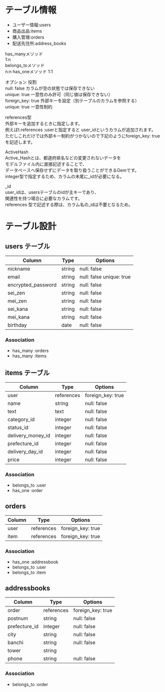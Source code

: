 # テーブル情報

- ユーザー情報:users  
- 商品出品:items   
- 購入管理:orders  
- 配送先住所:address_books  

has_manyメソッド  
1:n  
belongs_toメソッド  
n:n
has_oneメソッド
1:1

オプション	役割  
null: false	カラムが空の状態では保存できない  
unique: true	一意性のみ許可（同じ値は保存できない）  
foreign_key: true	外部キーを設定（別テーブルのカラムを参照する）  
unique: true 一意性制約  
  
references型  
外部キーを追加するときに指定します。  
例えばt.references :userと指定すると  user_idというカラムが追加されます。  
ただしこれだけでは外部キー制約がつかないので下記のようにforeign_key: trueを記述します。  
  
ActiveHash  
Active_Hashとは、都道府県名などの変更されないデータを  
モデルファイル内に直接記述することで、  
データベースへ保存せずにデータを取り扱うことができるGemです。  
integer型で指定するため、カラムの末尾に_idが必要になる。
  
_id  
  user_idは、usersテーブルのidが主キーであり、  
  関連性を持つ場合に必要なカラムです。  
  references 型で記述する際は、カラム名の_idは不要となるため。  
  
# テーブル設計

## users テーブル
| Column   | Type   | Options     |
| -------- | ------ | ----------- |
| nickname | string | null: false |
| email    | string | null: false unique: true |
| encrypted_password | string | null: false |
| sei_zen | string | null: false |
| mei_zen | string | null: false |
| sei_kana | string | null: false |
| mei_kana | string | null: false |
| birthday | date | null: false |

### Association

- has_many :orders
- has_many :items

## items テーブル
| Column | Type   | Options     |
| ------ | ------ | ----------- |
| user   | references | foreign_key: true	 |
| name   | string | null: false |
| text   | text | null: false |
| category_id | integer | null: false |
| status_id | integer | null: false |
| delivery_money_id | integer | null: false |
| prefecture_id | integer | null: false |
| delivery_day_id | integer | null: false |
| price | integer | null: false |

### Association
 - belongs_to :user
 - has_one :order

## orders
| Column | Type   | Options     |
| ------ | ------ | ----------- |
| user   | references | foreign_key: true	 |
| item | references | foreign_key: true	 |

### Association

- has_one :addressbook
- belongs_to :user
- belongs_to :item

## addressbooks
| Column | Type   | Options     |
| ------ | ------ | ----------- |
| order | references | foreign_key: true	 |
| postnum | string | null: false |
| prefecture_id | integer | null: false |
| city | string | null: false |
| banchi | string | null: false |
| tower | string |  |
| phone | string | null: false |

### Association
- belongs_to :order